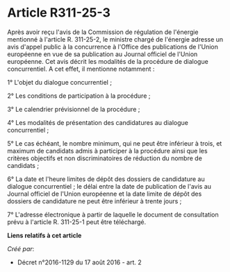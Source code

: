 # Article R311-25-3

Après avoir reçu l'avis de la Commission de régulation de l'énergie mentionné à l'article R. 311-25-2, le ministre chargé de
l'énergie adresse un avis d'appel public à la concurrence à l'Office des publications de l'Union européenne en vue de sa
publication au Journal officiel de l'Union européenne. Cet avis décrit les modalités de la procédure de dialogue
concurrentiel. A cet effet, il mentionne notamment : 

1° L'objet du dialogue concurrentiel ; 

2° Les conditions de participation à la procédure ; 

3° Le calendrier prévisionnel de la procédure ; 

4° Les modalités de présentation des candidatures au dialogue concurrentiel ; 

5° Le cas échéant, le nombre minimum, qui ne peut être inférieur à trois, et maximum de candidats admis à participer à la
procédure ainsi que les critères objectifs et non discriminatoires de réduction du nombre de candidats ; 

6° La date et l'heure limites de dépôt des dossiers de candidature au dialogue concurrentiel ; le délai entre la date de
publication de l'avis au Journal officiel de l'Union européenne et la date limite de dépôt des dossiers de candidature ne
peut être inférieur à trente jours ; 

7° L'adresse électronique à partir de laquelle le document de consultation prévu à l'article R. 311-25-1 peut être
téléchargé.

**Liens relatifs à cet article**

_Créé par_:

  - Décret n°2016-1129 du 17 août 2016 - art. 2
